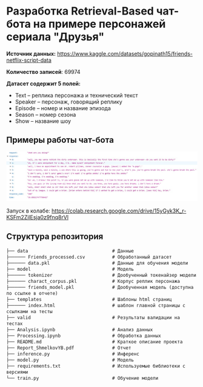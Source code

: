 # Разработка Retrieval-Based чат-бота на примере персонажей сериала "Друзья"

**Источник данных:** https://www.kaggle.com/datasets/gopinath15/friends-netflix-script-data 

**Количество записей**: 69974

**Датасет содержит 5 полей:**

* Text – реплика персонажа и технический текст
* Speaker – персонаж, говорящий реплику
* Episode – номер и название эпизода
* Season – номер сезона
* Show – название шоу

## Примеры работы чат-бота

<img src="./valid/Test_4.jpg" width=auto height=auto/>

Запуск в колабе: https://colab.research.google.com/drive/15yGyk3K_r-KSFm2ZilEsja0z9fnq8rVl

## Структура репозитория
    ├── data                               # Данные
    ├────── Friends_processed.csv          # Обработанный датасет
    ├────── data.pkl                       # Данные для обучения модели
    ├── model                              # Модель
    ├────── tokenizer                      # Дообученный токенайзер модели
    ├────── charact_corpus.pkl             # Корпус реплик персонажа
    ├────── friends_model.pkl              # Дообученная модель (доступна по ссылке в отчете)
    ├── templates                          # Шаблоны html страниц
    ├────── index.html                     # шаблон главной страницы с ссылками на тесты
    ├── valid                              # Результаты валидации на тестах
    ├── Analysis.ipynb                     # Анализ данных
    ├── Processing.ipynb                   # Обработка данных
    ├── README.md                          # Краткое описание проекта
    ├── Report_ShmelkovYB.pdf              # Отчет
    ├── inference.py                       # Инференс
    ├── model.py                           # Модель
    ├── requirements.txt                   # Используемые библиотеки с версиями
    └── train.py                           # Обучение модели
